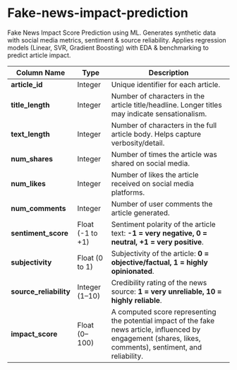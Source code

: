 # Fake-news-impact-prediction
Fake News Impact Score Prediction using ML. Generates synthetic data with social media metrics, sentiment &amp; source reliability. Applies regression models (Linear, SVR, Gradient Boosting) with EDA &amp; benchmarking to predict article impact.

| Column Name             | Type             | Description                                                                                                                                                                     |
| ----------------------- | ---------------- | ------------------------------------------------------------------------------------------------------------------------------------------------------------------------------- |
| **article\_id**         | Integer          | Unique identifier for each article.                                                                                                                                             |
| **title\_length**       | Integer          | Number of characters in the article title/headline. Longer titles may indicate sensationalism.                                                                                  |
| **text\_length**        | Integer          | Number of characters in the full article body. Helps capture verbosity/detail.                                                                                                  |
| **num\_shares**         | Integer          | Number of times the article was shared on social media.                                                                                                                         |
| **num\_likes**          | Integer          | Number of likes the article received on social media platforms.                                                                                                                 |
| **num\_comments**       | Integer          | Number of user comments the article generated.                                                                                                                                  |
| **sentiment\_score**    | Float (-1 to +1) | Sentiment polarity of the article text: **-1 = very negative, 0 = neutral, +1 = very positive**.                                                                                |
| **subjectivity**        | Float (0 to 1)   | Subjectivity of the article: **0 = objective/factual, 1 = highly opinionated**.                                                                                                 |
| **source\_reliability** | Integer (1–10)   | Credibility rating of the news source: **1 = very unreliable, 10 = highly reliable**.                                                                                           |
| **impact\_score**       | Float (0–100)    |  A computed score representing the potential impact of the fake news article, influenced by engagement (shares, likes, comments), sentiment, and reliability. |

